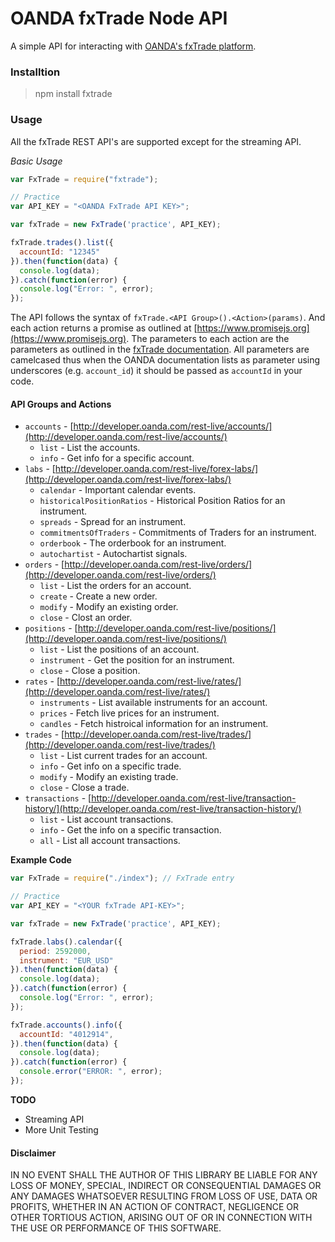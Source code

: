 # OANDA fxTrade Node API
A simple API for interacting with [OANDA's fxTrade platform](http://developer.oanda.com/rest-live/development-guide/).

### Installtion
> npm install fxtrade

### Usage
All the fxTrade REST API's are supported except for the streaming API.

*Basic Usage*
```javascript
var FxTrade = require("fxtrade");

// Practice
var API_KEY = "<OANDA FxTrade API KEY>";

var fxTrade = new FxTrade('practice', API_KEY);

fxTrade.trades().list({
  accountId: "12345"
}).then(function(data) {
  console.log(data);
}).catch(function(error) {
  console.log("Error: ", error);
});
```

The API follows the syntax of `fxTrade.<API Group>().<Action>(params)`. And each action returns a promise as outlined at [https://www.promisejs.org](https://www.promisejs.org). The parameters to each action are the parameters as outlined in the [fxTrade documentation](http://developer.oanda.com/rest-live/development-guide/). All parameters are camelcased thus when the OANDA documentation lists as parameter using underscores (e.g. `account_id`) it should be passed as `accountId` in your code.

#### API Groups and Actions
- `accounts` - [http://developer.oanda.com/rest-live/accounts/](http://developer.oanda.com/rest-live/accounts/)
  - `list` - List the accounts.
  - `info` - Get info for a specific account.
- `labs` - [http://developer.oanda.com/rest-live/forex-labs/](http://developer.oanda.com/rest-live/forex-labs/)
  - `calendar` - Important calendar events.
  - `historicalPositionRatios` - Historical Position Ratios for an instrument.
  - `spreads` - Spread for an instrument.
  - `commitmentsOfTraders` - Commitments of Traders for an instrument.
  - `orderbook` - The orderbook for an instrument.
  - `autochartist` - Autochartist signals.
- `orders` - [http://developer.oanda.com/rest-live/orders/](http://developer.oanda.com/rest-live/orders/)
  - `list` - List the orders for an account.
  - `create` - Create a new order.
  - `modify` - Modify an existing order.
  - `close` - Clost an order.
- `positions` - [http://developer.oanda.com/rest-live/positions/](http://developer.oanda.com/rest-live/positions/)
  - `list` - List the positions of an account.
  - `instrument` - Get the position for an instrument.
  - `close` - Close a position.
- `rates` - [http://developer.oanda.com/rest-live/rates/](http://developer.oanda.com/rest-live/rates/)
  - `instruments` - List available instruments for an account.
  - `prices` - Fetch live prices for an instrument.
  - `candles` - Fetch histroical information for an instrument.
- `trades` - [http://developer.oanda.com/rest-live/trades/](http://developer.oanda.com/rest-live/trades/)
  - `list` - List current trades for an account.
  - `info` - Get info on a specific trade.
  - `modify` - Modify an existing trade.
  - `close` - Close a trade.
- `transactions` - [http://developer.oanda.com/rest-live/transaction-history/](http://developer.oanda.com/rest-live/transaction-history/)
  - `list` - List account transactions.
  - `info` - Get the info on a specific transaction.
  - `all` - List all account transactions.

**Example Code**
```javascript
var FxTrade = require("./index"); // FxTrade entry

// Practice
var API_KEY = "<YOUR fxTrade API-KEY>";

var fxTrade = new FxTrade('practice', API_KEY);

fxTrade.labs().calendar({
  period: 2592000,
  instrument: "EUR_USD"
}).then(function(data) {
  console.log(data);
}).catch(function(error) {
  console.log("Error: ", error);
});

fxTrade.accounts().info({
  accountId: "4012914",
}).then(function(data) {
  console.log(data);
}).catch(function(error) {
  console.error("ERROR: ", error);
});
```

**TODO**
- Streaming API
- More Unit Testing

#### Disclaimer
IN NO EVENT SHALL THE AUTHOR OF THIS LIBRARY BE LIABLE FOR ANY LOSS OF MONEY, SPECIAL, INDIRECT OR CONSEQUENTIAL DAMAGES OR ANY DAMAGES WHATSOEVER RESULTING FROM LOSS OF USE, DATA OR PROFITS, WHETHER IN AN ACTION OF CONTRACT, NEGLIGENCE OR OTHER TORTIOUS ACTION, ARISING OUT OF OR IN CONNECTION WITH THE USE OR PERFORMANCE OF THIS SOFTWARE.
